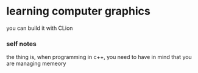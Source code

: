 # learning computer graphics

you can build it with CLion

### self notes

the thing is, when programming in c++, you need to have in mind that you are managing memeory